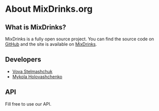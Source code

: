 # About MixDrinks.org

## What is MixDrinks?

MixDrinks is a fully open source project. You can find the source code on [GitHub](https://github.com/MixDrinks) and the
site is available on [MixDrinks](https://mixdrinks.org).

## Developers

- [Vova Stelmashchuk](https://github.com/VovaStelmashchuk)
- [Mykola Holovashchenko](https://github.com/BuJlJlu)

## API

Fill free to use our API.

